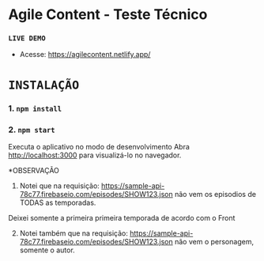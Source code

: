 # Agile Content - Teste Técnico

### `LIVE DEMO`

- Acesse: https://agilecontent.netlify.app/

# `INSTALAÇÃO`

### 1.  `npm install`

### 2. `npm start`

Executa o aplicativo no modo de desenvolvimento
Abra [http://localhost:3000](http://localhost:3000) para visualizá-lo no navegador.


*OBSERVAÇÃO
1) Notei que na requisição: https://sample-api-78c77.firebaseio.com/episodes/SHOW123.json
não vem os episodios de TODAS as temporadas.

Deixei somente a primeira primeira temporada de acordo com o Front

2) Notei  também que na requisição: https://sample-api-78c77.firebaseio.com/episodes/SHOW123.json
não vem o personagem, somente o autor.
